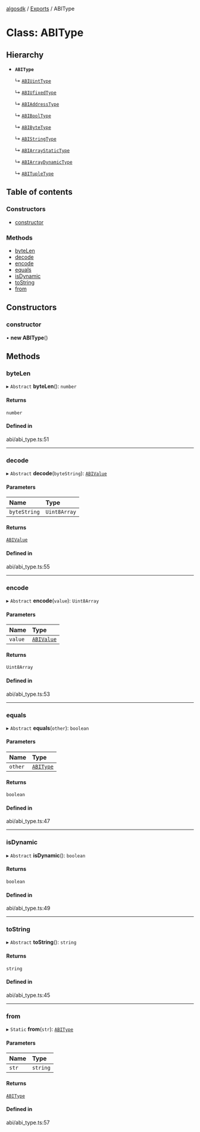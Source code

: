 [algosdk](../README.md) / [Exports](../modules.md) / ABIType

# Class: ABIType

## Hierarchy

- **`ABIType`**

  ↳ [`ABIUintType`](ABIUintType.md)

  ↳ [`ABIUfixedType`](ABIUfixedType.md)

  ↳ [`ABIAddressType`](ABIAddressType.md)

  ↳ [`ABIBoolType`](ABIBoolType.md)

  ↳ [`ABIByteType`](ABIByteType.md)

  ↳ [`ABIStringType`](ABIStringType.md)

  ↳ [`ABIArrayStaticType`](ABIArrayStaticType.md)

  ↳ [`ABIArrayDynamicType`](ABIArrayDynamicType.md)

  ↳ [`ABITupleType`](ABITupleType.md)

## Table of contents

### Constructors

- [constructor](ABIType.md#constructor)

### Methods

- [byteLen](ABIType.md#bytelen)
- [decode](ABIType.md#decode)
- [encode](ABIType.md#encode)
- [equals](ABIType.md#equals)
- [isDynamic](ABIType.md#isdynamic)
- [toString](ABIType.md#tostring)
- [from](ABIType.md#from)

## Constructors

### constructor

• **new ABIType**()

## Methods

### byteLen

▸ `Abstract` **byteLen**(): `number`

#### Returns

`number`

#### Defined in

abi/abi_type.ts:51

___

### decode

▸ `Abstract` **decode**(`byteString`): [`ABIValue`](../modules.md#abivalue)

#### Parameters

| Name | Type |
| :------ | :------ |
| `byteString` | `Uint8Array` |

#### Returns

[`ABIValue`](../modules.md#abivalue)

#### Defined in

abi/abi_type.ts:55

___

### encode

▸ `Abstract` **encode**(`value`): `Uint8Array`

#### Parameters

| Name | Type |
| :------ | :------ |
| `value` | [`ABIValue`](../modules.md#abivalue) |

#### Returns

`Uint8Array`

#### Defined in

abi/abi_type.ts:53

___

### equals

▸ `Abstract` **equals**(`other`): `boolean`

#### Parameters

| Name | Type |
| :------ | :------ |
| `other` | [`ABIType`](ABIType.md) |

#### Returns

`boolean`

#### Defined in

abi/abi_type.ts:47

___

### isDynamic

▸ `Abstract` **isDynamic**(): `boolean`

#### Returns

`boolean`

#### Defined in

abi/abi_type.ts:49

___

### toString

▸ `Abstract` **toString**(): `string`

#### Returns

`string`

#### Defined in

abi/abi_type.ts:45

___

### from

▸ `Static` **from**(`str`): [`ABIType`](ABIType.md)

#### Parameters

| Name | Type |
| :------ | :------ |
| `str` | `string` |

#### Returns

[`ABIType`](ABIType.md)

#### Defined in

abi/abi_type.ts:57
